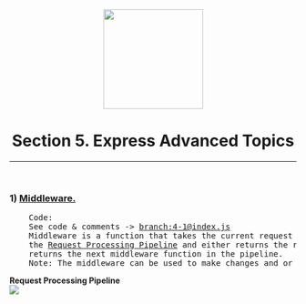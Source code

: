 <div align="center" height="20px">
<a href="https://www.npmjs.com/package/express"><img width="175px" src="https://i.cloudup.com/zfY6lL7eFa-3000x3000.png"></a>
</div>
<div align="center"> 
<h1>Section 5. Express Advanced Topics</h1>
 <hr style="color: black;">
 </div>

<br>

<h3>1) <a href="http://expressjs.com/en/guide/using-middleware.html">Middleware.</a></h3>
<div>
<pre>
    Code: 
    See code & comments -> <a href="#">branch:4-1@index.js</a>
    Middleware is a function that takes the current request object being passed through 
    the <a href="https://dzone.com/articles/understanding-middleware-pattern-in-expressjs">Request Processing Pipeline</a> and either returns the response object or 
    returns the next middleware function in the pipeline. 
    Note: The middleware can be used to make changes and or use the data from the request object. 
</pre>
<b align="center" >Request Processing Pipeline</b>
<br>
<img align="center" src="https://vietcanho.files.wordpress.com/2016/06/middleware.png?w=1462">
</div>